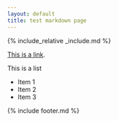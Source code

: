 ```yaml
---
layout: default
title: test markdown page
---
```


{% include_relative _include.md %}

[This is a link](https://armerpunkt.github.io).

This is a list

- Item 1
- Item 2
- Item 3

{% include footer.md %}
